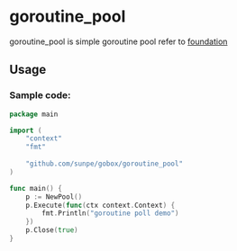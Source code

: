 # goroutine_pool

goroutine_pool is simple goroutine pool refer
to  [foundation](https://github.com/go-chassis/foundation/tree/master/gopool)

## Usage

### Sample code:

```go
package main

import (
	"context"
	"fmt"
	
	"github.com/sunpe/gobox/goroutine_pool"
)

func main() {
	p := NewPool()
	p.Execute(func(ctx context.Context) {
		fmt.Println("goroutine poll demo")
	})
	p.Close(true)
}
```
